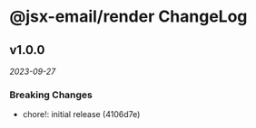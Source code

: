 # @jsx-email/render ChangeLog

## v1.0.0

_2023-09-27_

### Breaking Changes

- chore!: initial release (4106d7e)
